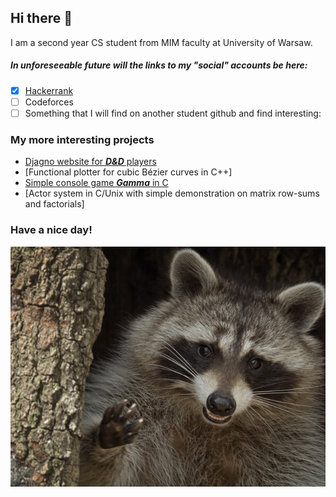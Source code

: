 ## Hi there 👋
I am a second year CS student from MIM faculty at University of Warsaw.

##### In unforeseeable future will the links to my "social" accounts be here:

- [X] [Hackerrank](https://www.hackerrank.com/kozakusek)
- [ ] Codeforces  
- [ ] Something that I will find on another student github and find interesting:

### My more interesting projects

- [Djagno website for **_D&D_** players](https://github.com/kozakusek/bd_proj)
- [Functional plotter for cubic Bézier curves in C++]
- [Simple console game **_Gamma_** in C](https://github.com/kozakusek/IPP/tree/master/duze%20zadanie)
- [Actor system in C/Unix with simple demonstration on matrix row-sums and factorials]

### Have a nice day!
![Image](https://github.com/kozakusek/kozakusek/blob/main/happy_racoon.jpg)

